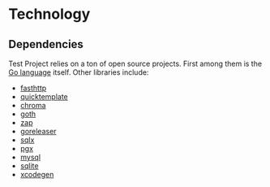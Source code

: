 <!--- Content managed by Project Forge, see [projectforge.md] for details. -->
# Technology

## Dependencies

Test Project relies on a ton of open source projects. First among them is the [Go language][1] itself. Other libraries include:

- [fasthttp][2]
- [quicktemplate][3]
- [chroma][4]
- [goth][5]
- [zap][6]
- [goreleaser][7]
- [sqlx][8]
- [pgx][9]
- [mysql][10]
- [sqlite][11]
- [xcodegen][12]


[1]: https://golang.org "What a great contribution to the world of engineering"
[2]: https://github.com/valyala/fasthttp "So much faster than the stdlib, and only slightly more annoying to work with"
[3]: https://github.com/valyala/quicktemplate "The only compile-time template engine that lets you control whitespace"
[4]: https://github.com/alecthomas/chroma "Renders a syntax-highlighted table in a surprisingly small amount of time"
[5]: https://github.com/markbates/goth "Handles OAuth for dozens of providers, works every time"
[6]: https://go.uber.org/zap "Crazy fast logging, with a custom encoder to dump tons of debug info"
[7]: https://goreleaser.com "Builds projects in all sorts of formats"
[8]: https://github.com/jmoiron/sqlx "Provides enhancements to the stdlib's sql package, super handy"
[9]: https://github.com/jackc/pgx "Handles (most of) the crazy types that PostgreSQL supports"
[10]: https://github.com/go-sql-driver/mysql "The Golang MySQL driver, does what it says on the tin"
[11]: https://modernc.org/sqlite "A version of SQLite that was compiled to Go by a machine"
[12]: https://github.com/yonaskolb/XcodeGen "Generates messy iOS XCode projects"
